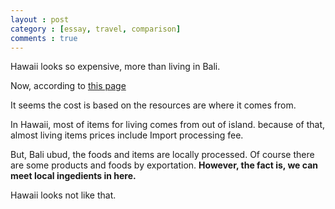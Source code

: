 ```yaml
---
layout : post
category : [essay, travel, comparison]
comments : true
---
```


Hawaii looks so expensive, more than living in Bali.

Now, according to [this page](https://expatistan.com/cost-of-living/comparison/ubud/honolulu)

It seems the cost is based on the resources are where it comes from.

In Hawaii, most of items for living comes from out of island.
because of that, almost living items prices include Import processing fee.

But, Bali ubud, the foods and items are locally processed. Of course there are some products and foods by exportation.
**However, the fact is, we can meet local ingedients in here.**

Hawaii looks not like that.



